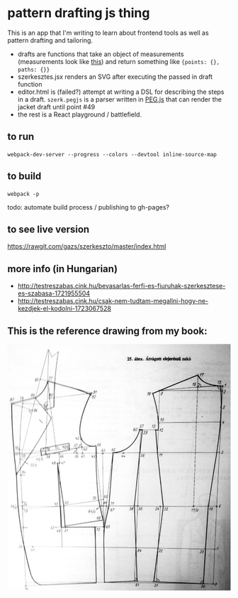 # pattern drafting js thing

This is an app that I'm writing to learn about frontend tools as well as pattern drafting and tailoring.


- drafts are functions that take an object of measurements (measurements look like [this](https://github.com/gazs/szerkeszto/blob/master/sizes/normal.json)) and return something like `{points: {}, paths: {}}`
- szerkesztes.jsx renders an SVG  after executing the passed in draft function
- editor.html is (failed?) attempt at writing a DSL for describing the steps in a draft. `szerk.pegjs` is a parser written in [PEG.js](http://pegjs.org) that can render the jacket draft until point #49
- the rest is a React playground / battlefield.

## to run

`webpack-dev-server --progress --colors --devtool inline-source-map`

## to build

`webpack -p`

todo: automate build process / publishing to gh-pages?

## to see live version

https://rawgit.com/gazs/szerkeszto/master/index.html

## more info (in Hungarian)

* http://testreszabas.cink.hu/bevasarlas-ferfi-es-fiuruhak-szerkesztese-es-szabasa-1721955504
* http://testreszabas.cink.hu/csak-nem-tudtam-megallni-hogy-ne-kezdjek-el-kodolni-1723067528


## This is the reference drawing from my book:

<img src="https://raw.githubusercontent.com/gazs/szerkeszto/master/zako.jpg">
